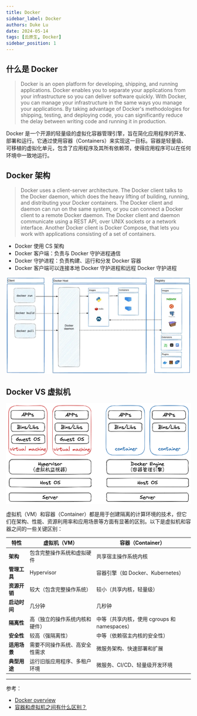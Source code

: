 ```yaml
---
title: Docker
sidebar_label: Docker
authors: Duke Lu
date: 2024-05-14
tags: [云原生, Docker]
sidebar_position: 1
---
```


## 什么是 Docker
 > Docker is an open platform for developing, shipping, and running applications. Docker enables you to separate your applications from your infrastructure so you can deliver software quickly. With Docker, you can manage your infrastructure in the same ways you manage your applications. By taking advantage of Docker's methodologies for shipping, testing, and deploying code, you can significantly reduce the delay between writing code and running it in production.
 
Docker 是一个开源的轻量级的虚拟化容器管理引擎，旨在简化应用程序的开发、部署和运行。它通过使用容器（Containers）来实现这一目标。容器是轻量级、可移植的虚拟化单元，包含了应用程序及其所有依赖项，使得应用程序可以在任何环境中一致地运行。


## Docker 架构
> Docker uses a client-server architecture. The Docker client talks to the Docker daemon, which does the heavy lifting of building, running, and distributing your Docker containers. The Docker client and daemon can run on the same system, or you can connect a Docker client to a remote Docker daemon. The Docker client and daemon communicate using a REST API, over UNIX sockets or a network interface. Another Docker client is Docker Compose, that lets you work with applications consisting of a set of containers.

- Docker 使用 CS 架构
- Docker 客户端：负责与 Docker 守护进程通信
- Docker 守护进程：负责构建、运行和分发 Docker 容器
- Docker 客户端可以连接本地 Docker 守护进程和远程 Docker 守护进程

![Docker 架构](https://github.com/iDukeLu/iDukeLu.github.io/blob/main/static/img/docker/docker-architecture.jpg?raw=true)

## Docker VS 虚拟机

<center>

![](https://github.com/iDukeLu/iDukeLu.github.io/blob/main/static/excalidraw/docker/docker_vs_vm.excalidraw.png?raw=true)

</center>

虚拟机（VM）和容器（Container）都是用于创建隔离的计算环境的技术，但它们在架构、性能、资源利用率和应用场景等方面有显著的区别。以下是虚拟机和容器之间的一些关键区别：

<center>

| 特性         | 虚拟机（VM）                   | 容器（Container）                            |
| ------------ | ------------------------------ | -------------------------------------------- |
| **架构**     | 包含完整操作系统和虚拟硬件     | 共享宿主操作系统内核                         |
| **管理工具** | Hypervisor                     | 容器引擎（如 Docker、Kubernetes）            |
| **资源开销** | 较大（包含完整操作系统）       | 较小（共享内核，轻量级）                     |
| **启动时间** | 几分钟                         | 几秒钟                                       |
| **隔离性**   | 高（独立的操作系统内核和硬件） | 中等（共享内核，使用 cgroups 和 namespaces） |
| **安全性**   | 较高（强隔离性）               | 中等（依赖宿主内核的安全性）                 |
| **适用场景** | 需要不同操作系统、高安全性需求 | 微服务架构、快速部署和扩展                   |
| **典型用途** | 运行旧版应用程序、多租户环境   | 微服务、CI/CD、轻量级开发环境                |

</center>

---

参考：
- [Docker overview](https://docs.docker.com/get-started/overview/#the-underlying-technology)
- [容器和虚拟机之间有什么区别？](https://www.alibabacloud.com/zh/knowledge/difference-between-container-and-virtual-machine?_p_lc=1)